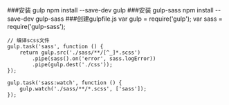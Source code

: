 
###安装 gulp
    npm install --save-dev gulp
###安装 gulp-sass
    npm install --save-dev gulp-sass
###创建gulpfile.js
    var gulp = require('gulp');
    var sass = require('gulp-sass');
    
    // 编译scss文件
    gulp.task('sass', function () {
        return gulp.src('./sass/**/[^_]*.scss')
            .pipe(sass().on('error', sass.logError))
            .pipe(gulp.dest('./css'));
    });
    
    gulp.task('sass:watch', function () {
        gulp.watch('./sass/**/*.scss', ['sass']);
    });